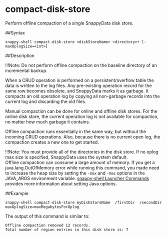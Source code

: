 # compact-disk-store

Perform offline compaction of a single SnappyData disk store.

##Syntax

``` pre
snappy-shell compact-disk-store <diskStoreName> <directory>+ [-maxOplogSize=<int>]
```

<a id="reference_13F8B5AFCD9049E380715D2EF0E33BDC__section_050663B03C0A4C42B07B4C5F69EAC95D"></a>
##Description

!!!Note:
	Do not perform offline compaction on the baseline directory of an incremental backup.</p>
When a CRUD operation is performed on a persistent/overflow table the data is written to the log files. Any pre-existing operation record for the same row becomes obsolete, and SnappyData marks it as garbage. It compacts an old operation log by copying all non-garbage records into the current log and discarding the old files.

Manual compaction can be done for online and offline disk stores. For the online disk store, the current operation log is not available for compaction, no matter how much garbage it contains.

Offline compaction runs essentially in the same way, but without the incoming CRUD operations. Also, because there is no current open log, the compaction creates a new one to get started.

!!!Note:
	You must provide all of the directories in the disk store. If no oplog max size is specified, SnappyData uses the system default.</br> Offline compaction can consume a large amount of memory. If you get a java.lang.OutOfMemory error while running this command, you made need to increase the heap size by setting the `-Xmx` and `-Xms` options in the JAVA\_ARGS environment variable. <a href="store-launcher.html#reference_9518856325F74F79B13674B8E060E6C5" class="xref" title="Use the snappy-shell command-line utility to launch SnappyData utilities.">snappy-shell Launcher Commands</a> provides more information about setting Java options.

</p>

##Example

``` pre
snappy-shell compact-disk-store myDiskStoreName  /firstDir  /secondDir   
maxOplogSize=maxMegabytesForOplog
```

The output of this command is similar to:

``` pre
Offline compaction removed 12 records.
Total number of region entries in this disk store is: 7
```


